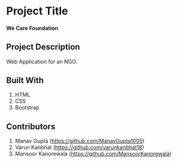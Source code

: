 # Project Title
#### We Care Foundation

## Project Description
Web Application for an NGO.

## Built With
1. HTML
2. CSS
3. Bootstrap

## Contributors
1. Manav Gupta (https://github.com/ManavGupta1005)
2. Varun Kanbhat (https://github.com/varunkanbhat18)
3. Mansoor Kanorewala (https://github.com/MansoorKanorewala)

